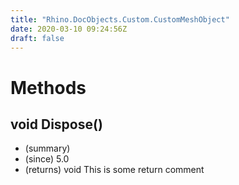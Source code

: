 ```yaml
---
title: "Rhino.DocObjects.Custom.CustomMeshObject"
date: 2020-03-10 09:24:56Z
draft: false
---
```


# Methods
## void Dispose()
- (summary) 
- (since) 5.0
- (returns) void This is some return comment
